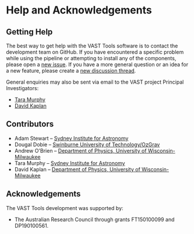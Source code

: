 # Help and Acknowledgements

## Getting Help

The best way to get help with the VAST Tools software is to contact the development team on GitHub. 
If you have encountered a specific problem while using the pipeline or attempting to install any of the components, please open a [new issue](https://github.com/askap-vast/vast-tools/issues/new). If you have a more general question or an idea for a new feature, please create a [new discussion thread](https://github.com/askap-vast/vast-tools/discussions/new).

General enquiries may also be sent via email to the VAST project Principal Investigators:

* [Tara Murphy](mailto:tara.murphy@sydney.edu.au)
* [David Kaplan](mailto:kaplan@uwm.edu)

## Contributors

* Adam Stewart – [Sydney Institute for Astronomy](https://sifa.sydney.edu.au/)
* Dougal Dobie – [Swinburne University of Technology/OzGrav](https://www.ozgrav.org)
* Andrew O'Brien – [Department of Physics, University of Wisconsin-Milwaukee](https://uwm.edu/physics/research/astronomy-gravitation-cosmology/)
* Tara Murphy – [Sydney Institute for Astronomy](https://sifa.sydney.edu.au/)
* David Kaplan – [Department of Physics, University of Wisconsin-Milwaukee](https://uwm.edu/physics/research/astronomy-gravitation-cosmology/)

## Acknowledgements

The VAST Tools development was supported by:

* The Australian Research Council through grants FT150100099 and DP190100561.
